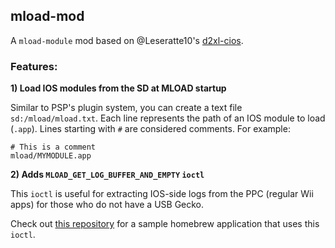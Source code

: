 ## mload-mod

A `mload-module` mod based on @Leseratte10's [d2xl-cios](https://github.com/Leseratte10/d2xl-cios).

### Features:

**1) Load IOS modules from the SD at MLOAD startup**

Similar to PSP's plugin system, you can create a text file `sd:/mload/mload.txt`. Each line represents the path of an IOS module to load (`.app`). Lines starting with `#` are considered comments. For example:
```
# This is a comment
mload/MYMODULE.app
```

**2) Adds `MLOAD_GET_LOG_BUFFER_AND_EMPTY` `ioctl`**

This `ioctl` is useful for extracting IOS-side logs from the PPC (regular Wii apps) for those who do not have a USB Gecko.

Check out [this repository](https://bitbucket.org/xerpi/mload_test) for a sample homebrew application that uses this `ioctl`.
